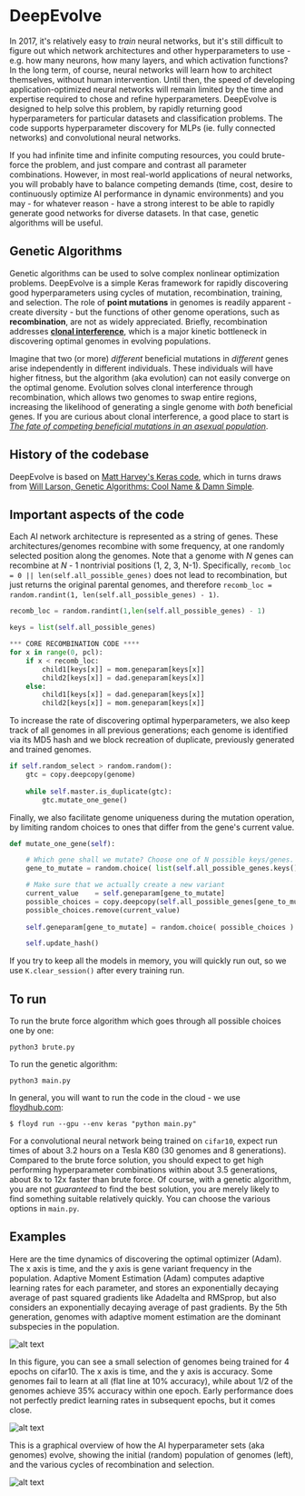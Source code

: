 # DeepEvolve 

In 2017, it's relatively easy to *train* neural networks, but it's still difficult to figure out which network architectures and other hyperparameters to use - e.g. how many neurons, how many layers, and which activation functions? In the long term, of course, neural networks will learn how to architect themselves, without human intervention. Until then, the speed of developing application-optimized neural networks will remain limited by the time and expertise required to chose and refine hyperparameters. DeepEvolve is designed to help solve this problem, by rapidly returning good hyperparameters for particular datasets and classification problems. The code supports hyperparameter discovery for MLPs (ie. fully connected networks) and convolutional neural networks.

If you had infinite time and infinite computing resources, you could brute-force the problem, and just compare and contrast all parameter combinations. However, in most real-world applications of neural networks, you will probably have to balance competing demands (time, cost, desire to continuously optimize AI performance in dynamic environments) and you may - for whatever reason - have a strong interest to be able to rapidly generate good networks for diverse datasets. In that case, genetic algorithms will be useful.  

## Genetic Algorithms

Genetic algorithms can be used to solve complex nonlinear optimization problems. DeepEvolve is a simple Keras framework for rapidly discovering good hyperparameters using cycles of mutation, recombination, training, and selection. The role of **point mutations** in genomes is readily apparent - create diversity - but the functions of other genome operations, such as **recombination**, are not as widely appreciated. Briefly, recombination addresses [**clonal interference**](https://en.wikipedia.org/wiki/Clonal_interference), which is a major kinetic bottleneck in discovering optimal genomes in evolving populations. 

Imagine that two (or more) *different* beneficial mutations in *different* genes arise independently in different individuals. These individuals will have higher fitness, but the algorithm (aka evolution) can not easily converge on the optimal genome. Evolution solves clonal interference through recombination, which allows two genomes to swap entire regions, increasing the likelihood of generating a single genome with *both* beneficial genes. If you are curious about clonal interference, a good place to start is [*The fate of competing beneficial mutations in an asexual population*](https://link.springer.com/article/10.1023%2FA%3A1017067816551). 

## History of the codebase

DeepEvolve is based on [Matt Harvey's Keras code](https://github.com/harvitronix/neural-network-genetic-algorithm), which in turns draws from [Will Larson, Genetic Algorithms: Cool Name & Damn Simple](https://lethain.com/genetic-algorithms-cool-name-damn-simple/).

## Important aspects of the code

Each AI network architecture is represented as a string of genes. These architectures/genomes recombine with some frequency, at one randomly selected position along the genomes. Note that a genome with *N* genes can recombine at *N* - 1 nontrivial positions (1, 2, 3, N-1). Specifically, ```recomb_loc = 0 || len(self.all_possible_genes)``` does not lead to recombination, but just returns the original parental genomes, and therefore ```recomb_loc = random.randint(1, len(self.all_possible_genes) - 1)```. 

```python
recomb_loc = random.randint(1,len(self.all_possible_genes) - 1) 

keys = list(self.all_possible_genes)

*** CORE RECOMBINATION CODE ****
for x in range(0, pcl):
    if x < recomb_loc:
        child1[keys[x]] = mom.geneparam[keys[x]]
        child2[keys[x]] = dad.geneparam[keys[x]]
    else:
        child1[keys[x]] = dad.geneparam[keys[x]]
        child2[keys[x]] = mom.geneparam[keys[x]]
```

To increase the rate of discovering optimal hyperparameters, we also keep track of all genomes in all previous generations; each genome is identified via its MD5 hash and we block recreation of duplicate, previously generated and trained genomes.  

```python
if self.random_select > random.random():
    gtc = copy.deepcopy(genome)
                
    while self.master.is_duplicate(gtc):
        gtc.mutate_one_gene()
```

Finally, we also facilitate genome uniqueness during the mutation operation, by limiting random choices to ones that differ from the gene's current value. 

```python
def mutate_one_gene(self):

    # Which gene shall we mutate? Choose one of N possible keys/genes.
    gene_to_mutate = random.choice( list(self.all_possible_genes.keys()) )

    # Make sure that we actually create a new variant
    current_value    = self.geneparam[gene_to_mutate]
    possible_choices = copy.deepcopy(self.all_possible_genes[gene_to_mutate])    
    possible_choices.remove(current_value)
            
    self.geneparam[gene_to_mutate] = random.choice( possible_choices )

    self.update_hash()
```

If you try to keep all the models in memory, you will quickly run out, so we use ```K.clear_session()``` after every training run. 

## To run

To run the brute force algorithm which goes through all possible choices one by one:

```python3 brute.py```

To run the genetic algorithm:

```python3 main.py```

In general, you will want to run the code in the cloud - we use [floydhub.com](http:floydhub.com):

```$ floyd run --gpu --env keras "python main.py"```

For a convolutional neural network being trained on `cifar10`, expect run times of about 3.2 hours on a Tesla K80 (30 genomes and 8 generations). Compared to the brute force solution, you should expect to get high performing hyperparameter combinations within about 3.5 generations, about 8x to 12x faster than brute force. Of course, with a genetic algorithm, you are not *guaranteed* to find the best solution, you are merely likely to find something suitable relatively quickly. You can choose the various options in ```main.py```.

## Examples

Here are the time dynamics of discovering the optimal optimizer (Adam). The x axis is time, and the y axis is gene variant frequency in the population. Adaptive Moment Estimation (Adam) computes adaptive learning rates for each parameter, and stores an exponentially decaying average of past squared gradients like Adadelta and RMSprop, but also considers an exponentially decaying average of past gradients. By the 5th generation, genomes with adaptive moment estimation are the dominant subspecies in the population. 

![alt text](https://github.com/jliphard/DeepEvolve/blob/726aaf3dfdc8d6d2c6bc64d3a55e3ab3023b29c7/Images/Optimizer.png "Optimizer kinetics")

In this figure, you can see a small selection of genomes being trained for 4 epochs on cifar10. The x axis is time, and the y axis is accuracy. Some genomes fail to learn at all (flat line at 10% accuracy), while about 1/2 of the genomes achieve 35% accuracy within one epoch. Early performance does not perfectly predict learning rates in subsequent epochs, but it comes close. 

![alt text](https://github.com/jliphard/DeepEvolve/blob/4f8cf547797b2263659f053e0824bf34b39e337a/Images/Evolve.png "Evolution kinetics")

This is a graphical overview of how the AI hyperparameter sets (aka genomes) evolve, showing the initial (random) population of genomes (left), and the various cycles of recombination and selection. 

![alt text](https://github.com/jliphard/DeepEvolve/blob/55473015692e2af75be35fa1baf6536e300032bc/Images/Network.png "Evolution of AI hyperparameter sets")
